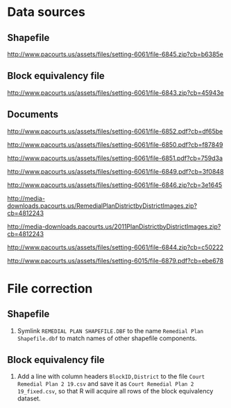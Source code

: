 # Data sources
## Shapefile
http://www.pacourts.us/assets/files/setting-6061/file-6845.zip?cb=b6385e

## Block equivalency file
http://www.pacourts.us/assets/files/setting-6061/file-6843.zip?cb=45943e

## Documents
http://www.pacourts.us/assets/files/setting-6061/file-6852.pdf?cb=df65be

http://www.pacourts.us/assets/files/setting-6061/file-6850.pdf?cb=f87849

http://www.pacourts.us/assets/files/setting-6061/file-6851.pdf?cb=759d3a

http://www.pacourts.us/assets/files/setting-6061/file-6849.pdf?cb=3f0848

http://www.pacourts.us/assets/files/setting-6061/file-6846.zip?cb=3e1645

http://media-downloads.pacourts.us/RemedialPlanDistrictbyDistrictImages.zip?cb=4812243

http://media-downloads.pacourts.us/2011PlanDistrictbyDistrictImages.zip?cb=4812243

http://www.pacourts.us/assets/files/setting-6061/file-6844.zip?cb=c50222

http://www.pacourts.us/assets/files/setting-6015/file-6879.pdf?cb=ebe678


# File correction
## Shapefile
1. Symlink `REMEDIAL PLAN SHAPEFILE.DBF` to the name `Remedial Plan Shapefile.dbf` to match names of other shapefile components.

## Block equivalency file
1. Add a line with column headers `BlockID,District` to the file `Court Remedial Plan 2 19.csv` and save it as `Court Remedial Plan 2 19_fixed.csv`, so that R will acquire all rows of the block equivalency dataset.
